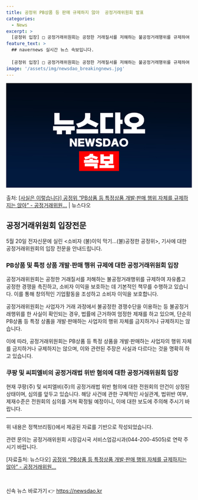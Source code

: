 ```yaml
---
title: 공정위 PB상품 등 판매 규제하지 않아  공정거래위원회 발표
categories:
  - News
excerpt: >
  [공정위 입장] □ 공정거래위원회는 공정한 거래질서를 저해하는 불공정거래행위를 규제하여 자유롭고 공정한 경쟁…
feature_text: >
  ## navernews 실시간 뉴스 속보입니다.

  [공정위 입장] □ 공정거래위원회는 공정한 거래질서를 저해하는 불공정거래행위를 규제하여 자유롭고 공정한 경쟁…
image: '/assets/img/newsdao_breakingnews.jpg'
---
```


![뉴스다오 속보](/assets/img/newsdao_breakingnews.jpg)

<p>출처: <a href="https://newsdao.kr/3867" rel="dofollow">[사실은 이렇습니다] 공정위 “PB상품 등 특정상품 개발·판매 행위 자체를 규제하지는 않아” - 공정거래위원…</a> | 뉴스다오</p>

<h2 data-ke-size="size26">공정거래위원회 입장전문</h2>
<p data-ke-size="size16">5월 20일 전자신문에 실린 <소비자 (불)이익 막기…(불)공정한 공정위>, <PB상품, 어느 장단에 춤을 추나> 기사에 대한 공정거래위원회의 입장 전문을 안내드립니다.</p>

<h3>PB상품 및 특정 상품 개발·판매 행위 규제에 대한 공정거래위원회 입장</h3>
<p data-ke-size="size16">공정거래위원회는 공정한 거래질서를 저해하는 불공정거래행위를 규제하여 자유롭고 공정한 경쟁을 촉진하고, 소비자 이익을 보호하는 데 기본적인 책무를 수행하고 있습니다. 이를 통해 창의적인 기업활동을 조성하고 소비자 이익을 보호합니다.</p>
<p data-ke-size="size16">공정거래위원회는 사업자가 거래 과정에서 불공정한 경쟁수단을 이용하는 등 불공정거래행위를 한 사실이 확인되는 경우, 법률에 근거하여 엄정한 제재를 하고 있으며, 단순히 PB상품 등 특정 상품을 개발·판매하는 사업자의 행위 자체를 금지하거나 규제하지는 않습니다.</p>
<p data-ke-size="size16">이에 따라, 공정거래위원회는 PB상품 등 특정 상품을 개발·판매하는 사업자의 행위 자체를 금지하거나 규제하지는 않으며, 이와 관련된 주장은 사실과 다르다는 것을 명확히 하고 있습니다.</p>

<h3>쿠팡 및 씨피엘비의 공정거래법 위반 혐의에 대한 공정거래위원회 입장</h3>
<p data-ke-size="size16">현재 쿠팡(주) 및 씨피엘비(주)의 공정거래법 위반 혐의에 대한 전원회의 안건이 상정된 상태이며, 심의를 앞두고 있습니다. 해당 사건에 관한 구체적인 사실관계, 법위반 여부, 제재수준은 전원회의 심의를 거쳐 확정될 예정이니, 이에 대한 보도에 주의해 주시기 바랍니다.</p>

<hr>
<p data-ke-size="size16">위 내용은 정책브리핑()에서 제공된 자료를 기반으로 작성되었습니다.</p>
<p data-ke-size="size16">관련 문의는 공정거래위원회 시장감시국 서비스업감시과(044-200-4505)로 연락 주시기 바랍니다.</p>
<p data-ke-size="size16">[자료출처: 뉴스다오] <a href="https://newsdao.kr/3867">공정위 “PB상품 등 특정상품 개발·판매 행위 자체를 규제하지는 않아” - 공정거래위원…</a></p>
<p data-ke-size="size16">&nbsp;</p> 

신속 뉴스 바로가기 👉 <a href="https://newsdao.kr" rel="dofollow">https://newsdao.kr</a>


